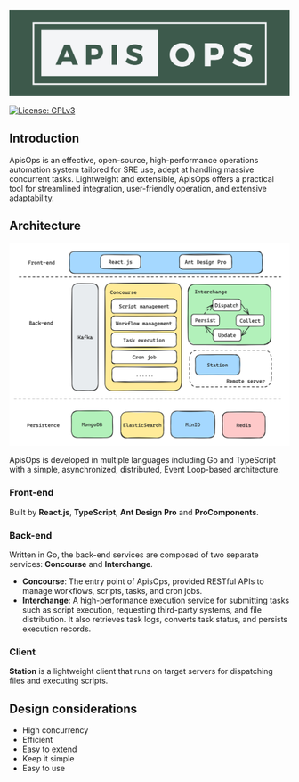 ![Logo](docs/pictures/logo.png)

[![License: GPLv3](https://img.shields.io/badge/License-GPLv3-green.svg)](https://www.gnu.org/licenses/gpl-3.0.en.html)

## Introduction

ApisOps is an effective, open-source, high-performance operations automation system tailored for SRE use, adept at handling massive concurrent tasks. Lightweight and extensible, ApisOps offers a practical tool for streamlined integration, user-friendly operation, and extensive adaptability.

## Architecture

![Architecture of ApisOps](docs/pictures/architecture.png)

ApisOps is developed in multiple languages including Go and TypeScript with a simple, asynchronized, distributed, Event Loop-based architecture.

### Front-end

Built by **React.js**, **TypeScript**, **Ant Design Pro** and **ProComponents**.

### Back-end

Written in Go, the back-end services are composed of two separate services: **Concourse** and **Interchange**.

- **Concourse**: The entry point of ApisOps, provided RESTful APIs to manage workflows, scripts, tasks, and cron jobs.
- **Interchange**: A high-performance execution service for submitting tasks such as script execution, requesting third-party systems, and file distribution. It also retrieves task logs, converts task status, and persists execution records.

### Client

**Station** is a lightweight client that runs on target servers for dispatching files and executing scripts.

## Design considerations

- High concurrency
- Efficient
- Easy to extend
- Keep it simple
- Easy to use

